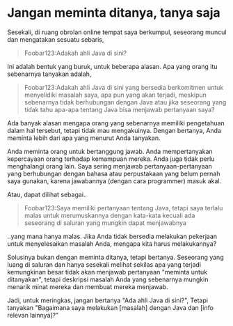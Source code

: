 # Jangan meminta ditanya, tanya saja
Sesekali, di ruang obrolan online tempat saya berkumpul, seseorang muncul dan mengatakan sesuatu sebaris,

> Foobar123:Adakah ahli Java di sini?

Ini adalah bentuk yang buruk, untuk beberapa alasan. Apa yang orang itu sebenarnya tanyakan adalah,

> Foobar123:Adakah ahli Java di sini yang bersedia berkomitmen untuk menyelidiki masalah saya, apa pun yang akan terjadi, meskipun sebenarnya tidak berhubungan dengan Java atau jika seseorang yang tidak tahu apa-apa tentang Java bisa menjawab pertanyaan saya?

Ada banyak alasan mengapa orang yang sebenarnya memiliki pengetahuan dalam hal tersebut, tetapi tidak mau mengakuinya. Dengan bertanya, Anda meminta lebih dari apa yang menurut Anda tanyakan.

Anda meminta orang untuk bertanggung jawab. Anda mempertanyakan kepercayaan orang terhadap kemampuan mereka. Anda juga tidak perlu menghalangi orang lain. Saya sering menjawab pertanyaan-pertanyaan yang berhubungan dengan bahasa atau perpustakaan yang belum pernah saya gunakan, karena jawabannya (dengan cara programmer) masuk akal.

Atau, dapat dilihat sebagai..

> Foobar123:Saya memiliki pertanyaan tentang Java, tetapi saya terlalu malas untuk merumuskannya dengan kata-kata kecuali ada seseorang di saluran yang mungkin dapat menjawabnya

..yang mana hanya malas. Jika Anda tidak bersedia melakukan pekerjaan untuk menyelesaikan masalah Anda, mengapa kita harus melakukannya?

Solusinya bukan dengan meminta ditanya, tetapi bertanya. Seseorang yang luang di saluran dan hanya sesekali melihat sekilas apa yang terjadi kemungkinan besar tidak akan menjawab pertanyaan "meminta untuk ditanyakan", tetapi deskripsi masalah Anda yang sebenarnya mungkin menarik minat mereka dan membuat mereka menjawab.

Jadi, untuk meringkas, jangan bertanya "Ada ahli Java di sini?", Tetapi tanyakan "Bagaimana saya melakukan [masalah] dengan Java dan [info relevan lainnya]?"
